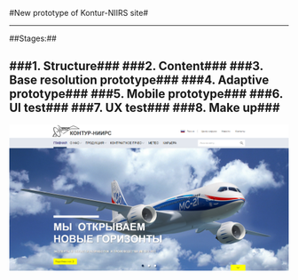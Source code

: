 #New prototype of Kontur-NIIRS site#

---
##Stages:##

###1. Structure###
###2. Content###
###3. Base resolution prototype###
###4. Adaptive prototype###
###5. Mobile prototype###
###6. UI test###
###7. UX test###
###8. Make up###
---

![Image of main window](https://github.com/AntonGulkevich/KN-site/blob/master/screen/mainWindow.PNG "Main menu screen")
